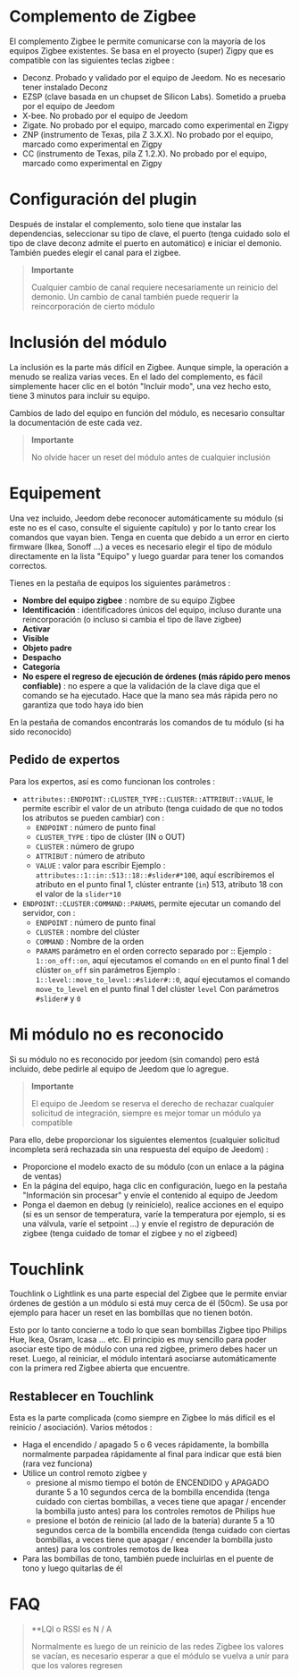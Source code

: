 # Complemento de Zigbee

El complemento Zigbee le permite comunicarse con la mayoría de los equipos Zigbee existentes. Se basa en el proyecto (super) Zigpy que es compatible con las siguientes teclas zigbee :

- Deconz. Probado y validado por el equipo de Jeedom. No es necesario tener instalado Deconz
- EZSP (clave basada en un chupset de Silicon Labs). Sometido a prueba por el equipo de Jeedom
- X-bee. No probado por el equipo de Jeedom
- Zigate. No probado por el equipo, marcado como experimental en Zigpy
- ZNP (instrumento de Texas, pila Z 3.X.X). No probado por el equipo, marcado como experimental en Zigpy
- CC (instrumento de Texas, pila Z 1.2.X). No probado por el equipo, marcado como experimental en Zigpy

# Configuración del plugin

Después de instalar el complemento, solo tiene que instalar las dependencias, seleccionar su tipo de clave, el puerto (tenga cuidado solo el tipo de clave deconz admite el puerto en automático) e iniciar el demonio. También puedes elegir el canal para el zigbee.

>**Importante**
>
>Cualquier cambio de canal requiere necesariamente un reinicio del demonio. Un cambio de canal también puede requerir la reincorporación de cierto módulo


# Inclusión del módulo

La inclusión es la parte más difícil en Zigbee. Aunque simple, la operación a menudo se realiza varias veces. En el lado del complemento, es fácil simplemente hacer clic en el botón "Incluir modo", una vez hecho esto, tiene 3 minutos para incluir su equipo.

Cambios de lado del equipo en función del módulo, es necesario consultar la documentación de este cada vez.

>**Importante**
>
>No olvide hacer un reset del módulo antes de cualquier inclusión

# Equipement

Una vez incluido, Jeedom debe reconocer automáticamente su módulo (si este no es el caso, consulte el siguiente capítulo) y por lo tanto crear los comandos que vayan bien. Tenga en cuenta que debido a un error en cierto firmware (Ikea, Sonoff ...) a veces es necesario elegir el tipo de módulo directamente en la lista "Equipo" y luego guardar para tener los comandos correctos.

Tienes en la pestaña de equipos los siguientes parámetros :

- **Nombre del equipo zigbee** : nombre de su equipo Zigbee
- **Identificación** : identificadores únicos del equipo, incluso durante una reincorporación (o incluso si cambia el tipo de llave zigbee)
- **Activar**
- **Visible**
- **Objeto padre**
- **Despacho**
- **Categoría**
- **No espere el regreso de ejecución de órdenes (más rápido pero menos confiable)** : no espere a que la validación de la clave diga que el comando se ha ejecutado. Hace que la mano sea más rápida pero no garantiza que todo haya ido bien

En la pestaña de comandos encontrarás los comandos de tu módulo (si ha sido reconocido)

## Pedido de expertos

Para los expertos, así es como funcionan los controles :

- ``attributes::ENDPOINT::CLUSTER_TYPE::CLUSTER::ATTRIBUT::VALUE``, le permite escribir el valor de un atributo (tenga cuidado de que no todos los atributos se pueden cambiar) con :
  - ``ENDPOINT`` : número de punto final
  - ``CLUSTER_TYPE`` : tipo de clúster (IN o OUT)
  - ``CLUSTER`` : número de grupo
  - ``ATTRIBUT`` : número de atributo
  - ``VALUE`` : valor para escribir
Ejemplo : ``attributes::1::in::513::18::#slider#*100``, aquí escribiremos el atributo en el punto final 1, clúster entrante (``in``) 513, atributo 18 con el valor de la ``slider*10``
- ``ENDPOINT::CLUSTER:COMMAND::PARAMS``, permite ejecutar un comando del servidor, con :
  - ``ENDPOINT`` : número de punto final
  - ``CLUSTER`` : nombre del clúster
  - ``COMMAND`` : Nombre de la orden
  - ``PARAMS`` parámetro en el orden correcto separado por ::
Ejemplo : ``1::on_off::on``, aquí ejecutamos el comando ``on`` en el punto final 1 del clúster ``on_off`` sin parámetros
Ejemplo : ``1::level::move_to_level::#slider#::0``, aquí ejecutamos el comando ``move_to_level`` en el punto final 1 del clúster ``level`` Con parámetros ``#slider#`` y ``0``

# Mi módulo no es reconocido

Si su módulo no es reconocido por jeedom (sin comando) pero está incluido, debe pedirle al equipo de Jeedom que lo agregue.

>**Importante**
>
>El equipo de Jeedom se reserva el derecho de rechazar cualquier solicitud de integración, siempre es mejor tomar un módulo ya compatible

Para ello, debe proporcionar los siguientes elementos (cualquier solicitud incompleta será rechazada sin una respuesta del equipo de Jeedom) :

- Proporcione el modelo exacto de su módulo (con un enlace a la página de ventas)
- En la página del equipo, haga clic en configuración, luego en la pestaña "Información sin procesar" y envíe el contenido al equipo de Jeedom
- Ponga el daemon en debug (y reinícielo), realice acciones en el equipo (si es un sensor de temperatura, varíe la temperatura por ejemplo, si es una válvula, varíe el setpoint ...) y envíe el registro de depuración de zigbee (tenga cuidado de tomar el zigbee y no el zigbeed)

# Touchlink

Touchlink o Lightlink es una parte especial del Zigbee que le permite enviar órdenes de gestión a un módulo si está muy cerca de él (50cm). Se usa por ejemplo para hacer un reset en las bombillas que no tienen botón.

Esto por lo tanto concierne a todo lo que sean bombillas Zigbee tipo Philips Hue, Ikea, Osram, Icasa ... etc. El principio es muy sencillo para poder asociar este tipo de módulo con una red zigbee, primero debes hacer un reset. Luego, al reiniciar, el módulo intentará asociarse automáticamente con la primera red Zigbee abierta que encuentre.

## Restablecer en Touchlink

Esta es la parte complicada (como siempre en Zigbee lo más difícil es el reinicio / asociación). Varios métodos :

- Haga el encendido / apagado 5 o 6 veces rápidamente, la bombilla normalmente parpadea rápidamente al final para indicar que está bien (rara vez funciona)
- Utilice un control remoto zigbee y
  - presione al mismo tiempo el botón de ENCENDIDO y APAGADO durante 5 a 10 segundos cerca de la bombilla encendida (tenga cuidado con ciertas bombillas, a veces tiene que apagar / encender la bombilla justo antes) para los controles remotos de Philips hue
  - presione el botón de reinicio (al lado de la batería) durante 5 a 10 segundos cerca de la bombilla encendida (tenga cuidado con ciertas bombillas, a veces tiene que apagar / encender la bombilla justo antes) para los controles remotos de Ikea
- Para las bombillas de tono, también puede incluirlas en el puente de tono y luego quitarlas de él

# FAQ

>**LQI o RSSI es N / A
>
>Normalmente es luego de un reinicio de las redes Zigbee los valores se vacían, es necesario esperar a que el módulo se vuelva a unir para que los valores regresen
